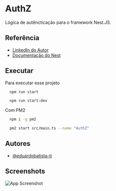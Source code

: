 
# AuthZ

Lógica de autêncticação para o framework Nest.JS.

## Referência

 - [LinkedIn do Autor](https://www.linkedin.com/in/eduardobatistab-it/)
 - [Documentação do Nest](https://docs.nestjs.com/)


## Executar

Para executar esse projeto

```bash
  npm run start
```
```bash
  npm run start:dev
```

Com PM2

```bash
  npm i -g pm2
```
```bash
  pm2 start src/main.ts --name "AuthZ"
```

## Autores

- [@eduardobatista-ti](https://www.github.com/eduardobatista-ti)


## Screenshots

![App Screenshot](https://via.placeholder.com/468x300?text=App+Screenshot+Here)


